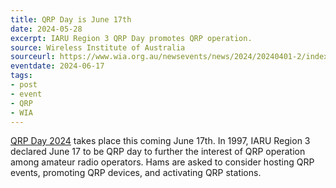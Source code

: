 ```yaml
---
title: QRP Day is June 17th
date: 2024-05-28
excerpt: IARU Region 3 QRP Day promotes QRP operation.
source: Wireless Institute of Australia
sourceurl: https://www.wia.org.au/newsevents/news/2024/20240401-2/index.php
eventdate: 2024-06-17
tags:
- post
- event
- QRP
- WIA
---
```

[QRP Day 2024](https://www.wia.org.au/newsevents/news/2024/20240401-2/index.php) takes place this coming June 17th. In 1997, IARU Region 3 declared June 17 to be QRP day to further the interest of QRP operation among amateur radio operators. Hams are asked to consider hosting QRP events, promoting QRP devices, and activating QRP stations.